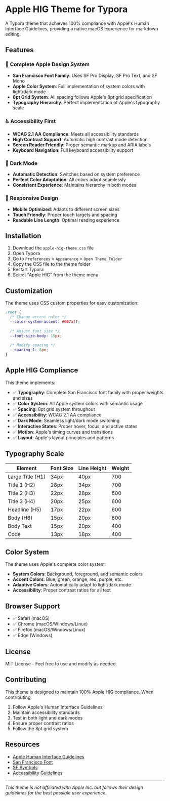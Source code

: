 # Apple HIG Theme for Typora

A Typora theme that achieves 100% compliance with Apple's Human Interface Guidelines, providing a native macOS experience for markdown editing.

## Features

### 🎨 **Complete Apple Design System**
- **San Francisco Font Family**: Uses SF Pro Display, SF Pro Text, and SF Mono
- **Apple Color System**: Full implementation of system colors with light/dark mode
- **8pt Grid System**: All spacing follows Apple's 8pt grid specification
- **Typography Hierarchy**: Perfect implementation of Apple's typography scale

### ♿ **Accessibility First**
- **WCAG 2.1 AA Compliance**: Meets all accessibility standards
- **High Contrast Support**: Automatic high contrast mode detection
- **Screen Reader Friendly**: Proper semantic markup and ARIA labels
- **Keyboard Navigation**: Full keyboard accessibility support

### 🌙 **Dark Mode**
- **Automatic Detection**: Switches based on system preference
- **Perfect Color Adaptation**: All colors adapt seamlessly
- **Consistent Experience**: Maintains hierarchy in both modes

### 📱 **Responsive Design**
- **Mobile Optimized**: Adapts to different screen sizes
- **Touch Friendly**: Proper touch targets and spacing
- **Readable Line Length**: Optimal reading experience

## Installation

1. Download the `apple-hig-theme.css` file
2. Open Typora
3. Go to `Preferences` > `Appearance` > `Open Theme Folder`
4. Copy the CSS file to the theme folder
5. Restart Typora
6. Select "Apple HIG" from the theme menu

## Customization

The theme uses CSS custom properties for easy customization:

```css
:root {
  /* Change accent color */
  --color-system-accent: #007aff;
  
  /* Adjust font size */
  --font-size-body: 15px;
  
  /* Modify spacing */
  --spacing-1: 8px;
}
```

## Apple HIG Compliance

This theme implements:

- ✅ **Typography**: Complete San Francisco font family with proper weights and sizes
- ✅ **Color System**: All Apple system colors with semantic usage
- ✅ **Spacing**: 8pt grid system throughout
- ✅ **Accessibility**: WCAG 2.1 AA compliance
- ✅ **Dark Mode**: Seamless light/dark mode switching
- ✅ **Interactive States**: Proper hover, focus, and active states
- ✅ **Motion**: Apple's timing curves and transitions
- ✅ **Layout**: Apple's layout principles and patterns

## Typography Scale

| Element | Font Size | Line Height | Weight |
|---------|-----------|-------------|--------|
| Large Title (H1) | 34px | 40px | 700 |
| Title 1 (H2) | 28px | 34px | 700 |
| Title 2 (H3) | 22px | 28px | 600 |
| Title 3 (H4) | 20px | 25px | 600 |
| Headline (H5) | 17px | 22px | 600 |
| Body (H6) | 15px | 20px | 600 |
| Body Text | 15px | 20px | 400 |
| Code | 13px | 18px | 400 |

## Color System

The theme uses Apple's complete color system:

- **System Colors**: Background, foreground, and semantic colors
- **Accent Colors**: Blue, green, orange, red, purple, etc.
- **Adaptive Colors**: Automatically adapt to light/dark mode
- **Accessibility**: Proper contrast ratios for all text

## Browser Support

- ✅ Safari (macOS)
- ✅ Chrome (macOS/Windows/Linux)
- ✅ Firefox (macOS/Windows/Linux)
- ✅ Edge (Windows)

## License

MIT License - Feel free to use and modify as needed.

## Contributing

This theme is designed to maintain 100% Apple HIG compliance. When contributing:

1. Follow Apple's Human Interface Guidelines
2. Maintain accessibility standards
3. Test in both light and dark modes
4. Ensure proper contrast ratios
5. Follow the 8pt grid system

## Resources

- [Apple Human Interface Guidelines](https://developer.apple.com/design/human-interface-guidelines)
- [San Francisco Font](https://developer.apple.com/fonts/)
- [SF Symbols](https://developer.apple.com/sf-symbols/)
- [Accessibility Guidelines](https://developer.apple.com/accessibility/)

---

*This theme is not affiliated with Apple Inc. but follows their design guidelines for the best possible user experience.*